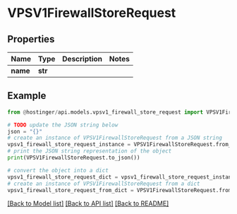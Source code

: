 # VPSV1FirewallStoreRequest


## Properties

Name | Type | Description | Notes
------------ | ------------- | ------------- | -------------
**name** | **str** |  | 

## Example

```python
from @hostinger/api.models.vpsv1_firewall_store_request import VPSV1FirewallStoreRequest

# TODO update the JSON string below
json = "{}"
# create an instance of VPSV1FirewallStoreRequest from a JSON string
vpsv1_firewall_store_request_instance = VPSV1FirewallStoreRequest.from_json(json)
# print the JSON string representation of the object
print(VPSV1FirewallStoreRequest.to_json())

# convert the object into a dict
vpsv1_firewall_store_request_dict = vpsv1_firewall_store_request_instance.to_dict()
# create an instance of VPSV1FirewallStoreRequest from a dict
vpsv1_firewall_store_request_from_dict = VPSV1FirewallStoreRequest.from_dict(vpsv1_firewall_store_request_dict)
```
[[Back to Model list]](../README.md#documentation-for-models) [[Back to API list]](../README.md#documentation-for-api-endpoints) [[Back to README]](../README.md)


